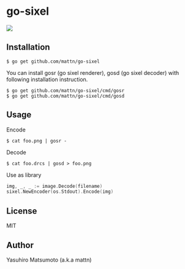# go-sixel

![](http://go-gyazo.appspot.com/75ec3ce96dfc573e.png)

## Installation

```
$ go get github.com/mattn/go-sixel
```

You can install gosr (go sixel renderer), gosd (go sixel decoder) with following installation instruction.

```
$ go get github.com/mattn/go-sixel/cmd/gosr
$ go get github.com/mattn/go-sixel/cmd/gosd
```

## Usage

Encode
```
$ cat foo.png | gosr -
```

Decode

```
$ cat foo.drcs | gosd > foo.png
```

Use as library

```go
img, _, _ := image.Decode(filename)
sixel.NewEncoder(os.Stdout).Encode(img)
```

## License

MIT

## Author

Yasuhiro Matsumoto (a.k.a mattn)
